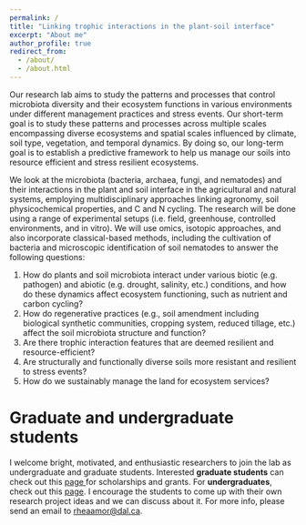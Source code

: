 ```yaml
---
permalink: /
title: "Linking ­trophic interactions in the plant­-soil interface"
excerpt: "About me"
author_profile: true
redirect_from: 
  - /about/
  - /about.html
---
```


Our research lab aims to study the patterns and processes that control microbiota diversity and their ecosystem functions in various environments under different management practices and stress events. Our short­-term goal is to study these patterns and processes across multiple scales  encompassing diverse ecosystems and spatial scales influenced by climate, soil type, vegetation, and temporal dynamics. By doing so, our long­-term goal is to establish a predictive framework to help us manage our soils into resource ­efficient and stress ­resilient ecosystems.

We look at the microbiota (bacteria, archaea, fungi, and nematodes) and their interactions in the plant and soil interface in the agricultural and natural systems, employing multidisciplinary approaches linking agronomy, soil physicochemical properties, and C and N cycling. The research will be done using a range of experimental setups (i.e. field, greenhouse, controlled environments, and in vitro). We will use omics, isotopic approaches, and also incorporate classical­-based methods, including the cultivation of bacteria and microscopic identification of soil nematodes to answer the following questions:
1. How do plants and soil microbiota interact under various biotic (e.g. pathogen) and abiotic (e.g. drought, salinity, etc.) conditions, and how do these dynamics affect ecosystem functioning, such as nutrient and carbon cycling?
2. How do regenerative practices (e.g., soil amendment including biological synthetic communities, cropping system, reduced tillage, etc.) affect the soil microbiota structure and function?
3. Are there trophic interaction features that are deemed resilient and resource­-efficient?
4. Are structurally and functionally diverse soils more resistant and resilient to stress events?
5. How do we sustainably manage the land for ecosystem services?

Graduate and undergraduate students
======
I welcome bright, motivated, and enthusiastic researchers to join the lab as undergraduate and graduate students. Interested **graduate students** can check out this [page ](https://www.dal.ca/faculty/gradstudies/finance-your-studies/scholarships-bursaries.html)for scholarships and grants. For **undergraduates**, check out this [page](https://www.dal.ca/faculty/agriculture/research/usra2.html). 
I encourage the students to come up with their own research project ideas and we can discuss about it.
For more info, please send an email to <a href="rheaamor@dal.ca">rheaamor@dal.ca</a>.


